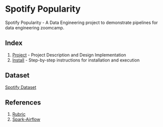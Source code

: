 # Spotify Popularity
Spotify Popularity - A Data Engineering project to demonstrate pipelines for data engineering zoomcamp.

## Index
1. [Project](PROJECT.md) - Project Description and Design Implementation
2. [Install](INSTALL.md) - Step-by-step instructions for installation and execution

## Dataset
[Spotify Dataset](https://www.kaggle.com/yamaerenay/spotify-dataset-19212020-600k-tracks?select=tracks.csv)

## References
1. [Rubric](https://github.com/DataTalksClub/data-engineering-zoomcamp/tree/main/week_7_project)
2. [Spark-Airflow](https://github.com/cordon-thiago/airflow-spark)
